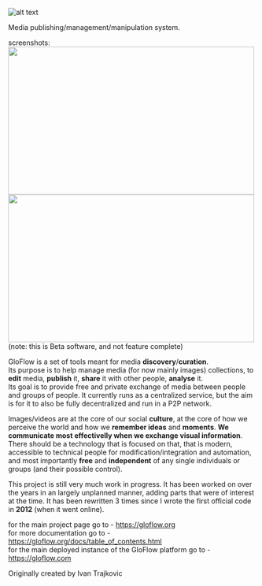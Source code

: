 

![alt text](http://gf--img.s3-website-us-east-1.amazonaws.com/gf_logo_0.3.png "GloFlow logo")

Media publishing/management/manipulation system.

screenshots:
<img align="left" width="500" height="300" src="https://gloflow.com/images/d/thumbnails/34235e14afaa6baaff802c659ff5cd06_thumb_large.png">
<img align="left" width="500" height="300" src="https://gloflow.com/images/d/thumbnails/4ae445a94deea001d04d2b4068391c1f_thumb_large.png">


(note: this is Beta software, and not feature complete)

GloFlow is a set of tools meant for media **discovery**/**curation**.  
Its purpose is to help manage media (for now mainly images) collections, to **edit** media, **publish** it, **share** it with other people, **analyse** it.  
Its goal is to provide free and private exchange of media between people and groups of people. It currently runs as a centralized service, but the aim is for it to also be fully decentralized and run in a P2P network. 

Images/videos are at the core of our social **culture**, at the core of how we perceive the world and how we **remember ideas** and **moments**. **We communicate most effectivelly when we exchange visual information**. There should be a technology that is focused on that, that is modern, accessible to technical people for modification/integration and automation, and most importantly **free** and **independent** of any single individuals or groups (and their possible control).

This project is still very much work in progress. It has been worked on over the years in an largely unplanned manner, adding parts that were of interest at the time. 
It has been rewritten 3 times since I wrote the first official code in **2012** (when it went online). 






for the main project page go to - https://gloflow.org  
for more documentation go to - https://gloflow.org/docs/table_of_contents.html  
for the main deployed instance of the GloFlow platform go to - https://gloflow.com  


Originally created by Ivan Trajkovic